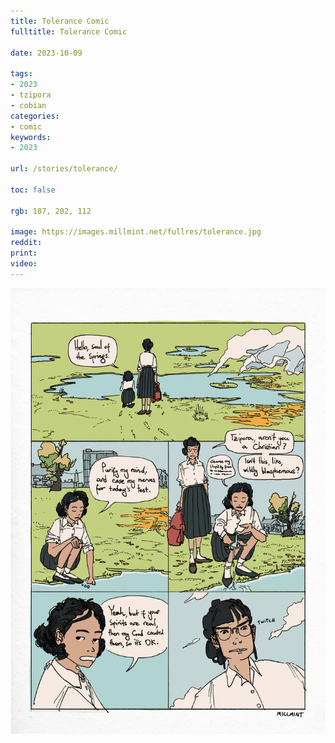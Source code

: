 ```yaml
---
title: Tolerance Comic
fulltitle: Tolerance Comic

date: 2023-10-09

tags:
- 2023
- tzipora
- cobian
categories:
- comic
keywords:
- 2023

url: /stories/tolerance/

toc: false

rgb: 187, 202, 112

image: https://images.millmint.net/fullres/tolerance.jpg
reddit:
print:
video:
---
```

![comic page 1](/images/fullres/tolerance.jpg)